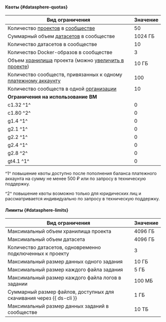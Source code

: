 #### Квоты {#datasphere-quotas}

Вид ограничения | Значение
--- | ---
Количество [проектов](../datasphere/concepts/project.md) в [сообществе](../datasphere/concepts/community.md) | 50
Суммарный объем [датасетов](../datasphere/concepts/dataset.md) в сообществе | 1024 ГБ
Количество датасетов в сообществе | 10
Количество Docker-образов в сообществе | 3
Объем [хранилища](../datasphere/concepts/project.md#storage) проекта (можно [увеличить в проекте](../datasphere/operations/projects/storage-resize.md)) | 10 ГБ
Количество сообществ, привязанных к одному [платежному аккаунту](../billing/concepts/billing-account.md) | 100
Количество сообществ в одной [организации](../organization/) | 10
**Ограничения на использование ВМ** |
c1.32 ^1^ | 0
c1.80 ^2^ | 0
g1.4 ^1^ | 0
g2.1 ^1^ | 0
g2.2 ^1^ | 0
g2.4 ^1^ | 0
g2.8 ^2^ | 0
gt4.1 ^1^ | 0

^1^ повышение квоты доступно после пополнения баланса платежного аккаунта на сумму не менее 500 ₽ или по запросу в техническую поддержку.

^2^ повышение квоты возможно только для юридических лиц и рассматривается индивидуально по запросу в техническую поддержку.

#### Лимиты {#datasphere-limits}

Вид ограничения | Значение
--- | ---
Максимальный объем хранилища проекта | 4096 ГБ
Максимальный объем датасета | 4096 ГБ
Количество датасетов, одновременно подключенных к проекту | 3
Максимальный размер данных одного задания | 10 ГБ
Максимальный размер каждого файла задания | 5 ГБ
Максимальный размер каждого файла логов в задании | 100 МБ
Суммарный размер файлов, доступных для скачивания через {{ ds-cli }} | 1 ГБ
Максимальный размер данных заданий в сообществе | 10 ТБ
